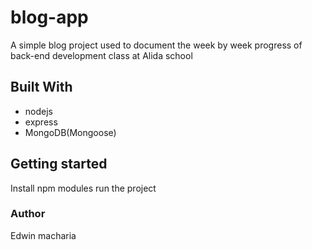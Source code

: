 # blog-app
A simple blog project used to document the week by week progress of back-end development class at Alida school
## Built With
* nodejs
* express
* MongoDB(Mongoose)
## Getting started
Install npm modules
run the project
### Author
Edwin macharia
